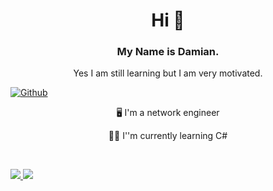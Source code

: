 <h1 align="center"> Hi 👋 </h1>
<h3 align="center"> My Name is Damian. </h3>
<p align="center"> Yes I am still learning but I am very motivated.</p>


[![Github](https://img.shields.io/github/followers/Scherlda?label=Follow&style=social)](https://github.com/scherlda)


<p align="center"> 🖥️ I'm a network engineer</p>
<p align="center"> 🧑‍💻 I''m currently learning C#</p></br>
<p ali


<img src="https://github-readme-stats.vercel.app/api?username=Scherlda&show_icons=true&theme=radical" />
<a href="https://github.com/anuraghazra/github-readme-stats">
  <img src="https://github-readme-stats.vercel.app/api/pin/?username=scherlda&repo=sw_developer_2021_damian" />
</a>
<img src="https://github-readme-stats.vercel.app/api/top-langs/?username=scherlda" />


